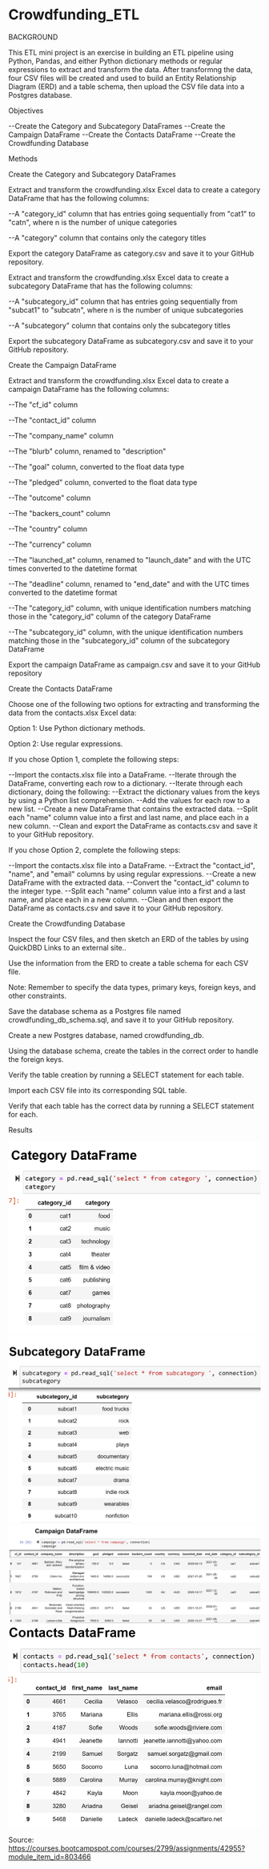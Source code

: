 # Crowdfunding_ETL

BACKGROUND

This ETL mini project is an exercise in building an ETL pipeline using Python, Pandas, and either Python dictionary methods or regular expressions to extract and transform the data. After transformng the data, four CSV files will be created and used to build an Entity Relationship Diagram (ERD) and a table schema, then upload the CSV file data into a Postgres database.

Objectives

--Create the Category and Subcategory DataFrames
--Create the Campaign DataFrame
--Create the Contacts DataFrame
--Create the Crowdfunding Database

Methods

Create the Category and Subcategory DataFrames

Extract and transform the crowdfunding.xlsx Excel data to create a category DataFrame that has the following columns:

--A "category_id" column that has entries going sequentially from "cat1" to "catn", where n is the number of unique categories

--A "category" column that contains only the category titles

Export the category DataFrame as category.csv and save it to your GitHub repository.

Extract and transform the crowdfunding.xlsx Excel data to create a subcategory DataFrame that has the following columns:

--A "subcategory_id" column that has entries going sequentially from "subcat1" to "subcatn", where n is the number of unique subcategories

--A "subcategory" column that contains only the subcategory titles

Export the subcategory DataFrame as subcategory.csv and save it to your GitHub repository.


Create the Campaign DataFrame

Extract and transform the crowdfunding.xlsx Excel data to create a campaign DataFrame has the following columns:

--The "cf_id" column

--The "contact_id" column

--The "company_name" column

--The "blurb" column, renamed to "description"

--The "goal" column, converted to the float data type

--The "pledged" column, converted to the float data type

--The "outcome" column

--The "backers_count" column

--The "country" column

--The "currency" column

--The "launched_at" column, renamed to "launch_date" and with the UTC times converted to the datetime format

--The "deadline" column, renamed to "end_date" and with the UTC times converted to the datetime format

--The "category_id" column, with unique identification numbers matching those in the "category_id" column of   the category DataFrame

--The "subcategory_id" column, with the unique identification numbers matching those in the "subcategory_id" column of the subcategory DataFrame

Export the campaign DataFrame as campaign.csv and save it to your GitHub repository


Create the Contacts DataFrame

Choose one of the following two options for extracting and transforming the data from the contacts.xlsx Excel data:

Option 1: Use Python dictionary methods.

Option 2: Use regular expressions.

If you chose Option 1, complete the following steps:

--Import the contacts.xlsx file into a DataFrame.
--Iterate through the DataFrame, converting each row to a dictionary.
--Iterate through each dictionary, doing the following:
--Extract the dictionary values from the keys by using a Python list comprehension.
--Add the values for each row to a new list.
--Create a new DataFrame that contains the extracted data.
--Split each "name" column value into a first and last name, and place each in a new column.
--Clean and export the DataFrame as contacts.csv and save it to your GitHub repository.

If you chose Option 2, complete the following steps:

--Import the contacts.xlsx file into a DataFrame.
--Extract the "contact_id", "name", and "email" columns by using regular expressions.
--Create a new DataFrame with the extracted data.
--Convert the "contact_id" column to the integer type.
--Split each "name" column value into a first and a last name, and place each in a new column.
--Clean and then export the DataFrame as contacts.csv and save it to your GitHub repository.

Create the Crowdfunding Database

Inspect the four CSV files, and then sketch an ERD of the tables by using QuickDBD Links to an external site..

Use the information from the ERD to create a table schema for each CSV file.

Note: Remember to specify the data types, primary keys, foreign keys, and other constraints.

Save the database schema as a Postgres file named crowdfunding_db_schema.sql, and save it to your GitHub repository.

Create a new Postgres database, named crowdfunding_db.

Using the database schema, create the tables in the correct order to handle the foreign keys.

Verify the table creation by running a SELECT statement for each table.

Import each CSV file into its corresponding SQL table.

Verify that each table has the correct data by running a SELECT statement for each.

Results

![Alt text](DataFrames/category_df.png)
![Alt text](DataFrames/subcategory_df.png)
![Alt text](DataFrames/campaign_df.png)
![Alt text](DataFrames/contacts_df.png)

Source: https://courses.bootcampspot.com/courses/2799/assignments/42955?module_item_id=803466
